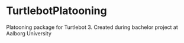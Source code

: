 # TurtlebotPlatooning
Platooning package for Turtlebot 3. Created during bachelor project at Aalborg University
